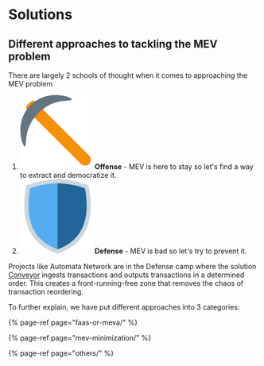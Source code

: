 # Solutions

## Different approaches to tackling the MEV problem <a id="different-approaches-to-tackling-the-mev-problem"></a>

There are largely 2 schools of thought when it comes to approaching the MEV problem

1. ![](../.gitbook/assets/image%20%288%29.png)**Offense** - MEV is here to stay so let's find a way to extract and democratize it.
2. ![](../.gitbook/assets/image%20%283%29.png)**Defense** - MEV is bad so let's try to prevent it.

Projects like Automata Network are in the Defense camp where the solution [Conveyor](https://docs.ata.network/mev/solutions/mev-minimization-prevention/#conveyor-the-automata-network-approach-to-tackling-mev) ingests transactions and outputs transactions in a determined order. This creates a front-running-free zone that removes the chaos of transaction reordering.

To further explain, we have put different approaches into 3 categories:

{% page-ref page="faas-or-meva/" %}

{% page-ref page="mev-minimization/" %}

{% page-ref page="others/" %}





